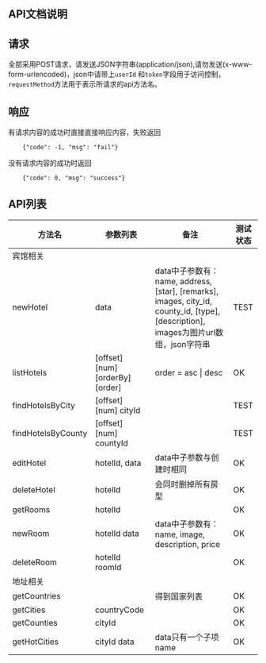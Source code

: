 ## API文档说明

## 请求

全部采用POST请求，请发送JSON字符串(application/json),请勿发送(x-www-form-urlencoded)，json中请带上`userId`
和`token`字段用于访问控制，`requestMethod`方法用于表示所请求的api方法名。

## 响应

有请求内容的成功时直接直接响应内容，失败返回
```
    {"code": -1, "msg": "fail"}
```
没有请求内容的成功时返回
```
    {"code": 0, "msg": "success"}
```

## API列表

| 方法名 | 参数列表 | 备注 | 测试状态 |
|---|---|---|---|
| 宾馆相关 | | | |
| newHotel | data | data中子参数有：name, address, [star], [remarks], images, city_id, county_id, [type], [description], images为图片url数组，json字符串 | TEST |
| listHotels | [offset] [num] [orderBy] [order] | order = asc \| desc | OK |
| findHotelsByCity | [offset] [num] cityId | | TEST |
| findHotelsByCounty | [offset] [num] countyId | | TEST |
| editHotel | hotelId, data | data中子参数与创建时相同 | OK |
| deleteHotel | hotelId | 会同时删掉所有房型 | OK |
| getRooms | hotelId | | OK |
| newRoom | hotelId data | data中子参数有：name, image, description, price | OK |
| deleteRoom | hotelId roomId | | OK |
| 地址相关 | | | |
| getCountries | | 得到国家列表 | OK |
| getCities | countryCode | | OK |
| getCounties | cityId |  | OK |
| getHotCities | cityId data | data只有一个子项name | OK |